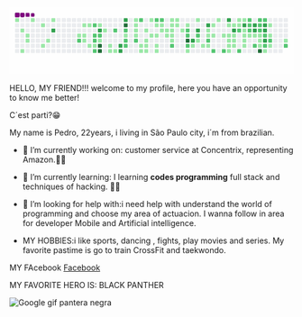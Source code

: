 ![GIF](https://raw.githubusercontent.com/Platane/snk/output/github-contribution-grid-snake.gif)


HELLO, MY FRIEND!!!
welcome to my profile, here you have an opportunity to know me better!

C´est parti?:grin:

My name is Pedro, 22years, i living in São Paulo city, i´m from brazilian.


- 🔭 I’m currently working on: customer service at Concentrix, representing Amazon.:man_astronaut:
- 🌱 I’m currently learning: I learning **codes programming** full stack and techniques of hacking. :man_technologist:	
- 🤔 I’m looking for help with:i need help with understand the world of programming and choose my area of actuacion. I wanna follow in area for developer Mobile and Artificial intelligence.
  
- MY HOBBIES:i like sports, dancing , fights, play movies and series. My favorite pastime is go to train CrossFit and taekwondo.

MY FAcebook
[Facebook](https://www.facebook.com/)

MY FAVORITE HERO IS: BLACK PANTHER


![Google gif pantera negra](https://media.tenor.com/f-I2AQ7iIaoAAAAd/black-panther.gif)


